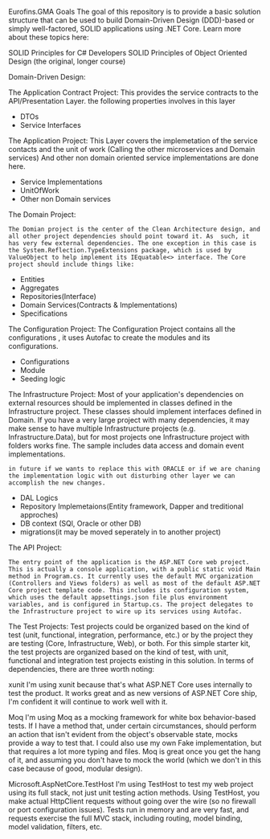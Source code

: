 Eurofins.GMA
Goals
The goal of this repository is to provide a basic solution structure that can be used to build Domain-Driven Design (DDD)-based or simply well-factored, SOLID applications using .NET Core. Learn more about these topics here:

SOLID Principles for C# Developers
SOLID Principles of Object Oriented Design (the original, longer course)


Domain-Driven Design:

The Application Contract Project:
    This provides the service contracts to the API/Presentation Layer. the following properties involves in this layer
* DTOs 
* Service Interfaces

The Application Project:
    This Layer covers the implemetation of the service contacts and the unit of work (Calling the other microservices and Domain services)
And other non domain oriented service implementations are done here.
* Service Implementations
* UnitOfWork
* Other non Domain services


The Domain Project:

    The Domian project is the center of the Clean Architecture design, and all other project dependencies should point toward it. As  such, it has very few external dependencies. The one exception in this case is the System.Reflection.TypeExtensions package, which is used by ValueObject to help implement its IEquatable<> interface. The Core project should include things like:

* Entities
* Aggregates
* Repositories(Interface)
* Domain Services(Contracts & Implementations)
* Specifications


The Configuration Project:
    The Configuration Project contains all the configurations , it uses Autofac to create the modules and its configurations.

* Configurations
* Module
* Seeding logic


The Infrastructure Project:
    Most of your application's dependencies on external resources should be implemented in classes defined in the Infrastructure project. These classes should implement interfaces defined in Domain. If you have a very large project with many dependencies, it may make sense to have multiple Infrastructure projects (e.g. Infrastructure.Data), but for most projects one Infrastructure project with folders works fine. The sample includes data access and domain event implementations.

    in future if we wants to replace this with ORACLE or if we are chaning the implementation logic with out disturbing other layer we can accomplish the new changes.

* DAL Logics
* Repository Implemetaions(Entity framework, Dapper and treditional approches)
* DB context (SQl, Oracle or other DB)
* migrations(it may be moved seperately in to another project)

The API Project:

    The entry point of the application is the ASP.NET Core web project. This is actually a console application, with a public static void Main method in Program.cs. It currently uses the default MVC organization (Controllers and Views folders) as well as most of the default ASP.NET Core project template code. This includes its configuration system, which uses the default appsettings.json file plus environment variables, and is configured in Startup.cs. The project delegates to the Infrastructure project to wire up its services using Autofac.

The Test Projects:
    Test projects could be organized based on the kind of test (unit, functional, integration, performance, etc.) or by the project they are testing (Core, Infrastructure, Web), or both. For this simple starter kit, the test projects are organized based on the kind of test, with unit, functional and integration test projects existing in this solution. In terms of dependencies, there are three worth noting:

xunit I'm using xunit because that's what ASP.NET Core uses internally to test the product. It works great and as new versions of ASP.NET Core ship, I'm confident it will continue to work well with it.

Moq I'm using Moq as a mocking framework for white box behavior-based tests. If I have a method that, under certain circumstances, should perform an action that isn't evident from the object's observable state, mocks provide a way to test that. I could also use my own Fake implementation, but that requires a lot more typing and files. Moq is great once you get the hang of it, and assuming you don't have to mock the world (which we don't in this case because of good, modular design).

Microsoft.AspNetCore.TestHost I'm using TestHost to test my web project using its full stack, not just unit testing action methods. Using TestHost, you make actual HttpClient requests without going over the wire (so no firewall or port configuration issues). Tests run in memory and are very fast, and requests exercise the full MVC stack, including routing, model binding, model validation, filters, etc.

